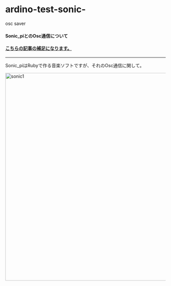 # ardino-test-sonic-
osc saver 

#### Sonic_piとのOsc通信について
#### [こちらの記事の補足になります。](https://github.com/naoto-leon/VR-test-5-Backup3-2-master)
*** 

Sonic_piはRubyで作る音楽ソフトですが、それのOsc通信に関して。

<img width="653" alt="sonic1" src="https://user-images.githubusercontent.com/43961147/63844549-61e95c80-c9c3-11e9-9768-cd5c45b2f26c.png">
